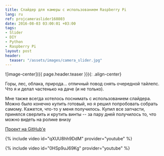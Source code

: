 ```yaml
---
title: Слайдер для камеры с использованием Raspberry Pi
lang: ru
ref: projcameraslider160803
date: 2016-08-03 03:00:01 +03:00
tags:
- Slider
- DIY
- Python
- Raspberry Pi
layout: post
header:
  teaser: "/assets/images/camera_slider.jpg"
---
```


![image-center]({{ page.header.teaser }}){: .align-center}

Горы, лес, облака, природа... отличный повод снять очередной тайлепс. Что я и делал частенько на даче (и не только).

Мне также всегда хотелось поснимать с использованием слайдера. Можно было конечно купить готовый, но я решил попробовать собрать самому. Кажется, что-то у меня получилось. Купил все запчасти, принялся сверлить и крутить винты -- за пару дней получилось то, что можно видеть на ролике внизу

[Проект на GitHub'e](https://github.com/akarazeevprojects/slider)

{% include video id="qXUU8hh9DdM" provider="youtube" %}

{% include video id="0HSp9uJ69Kg" provider="youtube" %}
